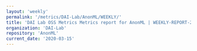 ```yaml
---
layout: 'weekly'
permalink: '/metrics/DAI-Lab/AnonML/WEEKLY/'
title: 'DAI Lab OSS Metrics Metrics report for AnonML | WEEKLY-REPORT-2020-03-15'
organization: 'DAI-Lab'
repository: 'AnonML'
current_date: '2020-03-15'
---
```

